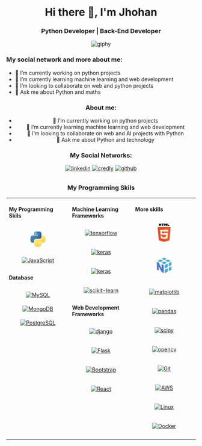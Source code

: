 <h1 align="center">Hi there 👋, I'm Jhohan</h1>
<h3 align="center">Python Developer | Back-End Developer </h3>
<div align="center">
    <p> <img src="https://media.giphy.com/media/xT9IgzoKnwFNmISR8I/giphy.gif" alt="giphy" widht="200"/> </p>
</div>

<h3> My social network and more about me: </h3>
<ul>
    <li>🔭 I’m currently working on python projects </li>
    <li>🌱 I’m currently learning machine learning and web development </li>
    <li>👯 I’m looking to collaborate on web and python projects </li>
    <li>💬 Ask me about Python and maths </li>
    
</ul>

<div align="center">
<h3> About me: </h3>
<ul>
    <li>🔭 I’m currently working on python projects </li>
    <li>🌱 I’m currently learning machine learning and web development </li>
    <li>👯 I’m looking to collaborate on web and AI projects with Python </li>
    <li>💬 Ask me about Python and technology </li>
    
</ul>
<h3> My Social Networks: </h3>
<a href="https://www.linkedin.com/in/jhohan-jc17/" target="_blank">
<img src="https://raw.githubusercontent.com/rahuldkjain/github-profile-readme-generator/master/src/images/icons/Social/linked-in-alt.svg" height="50" widht="200" alt="linkedin" style="margin-bottom: 10px"/></a>

<a href="https://www.credly.com/users/jhohan-jancco-chara/badges" target="_blank">
<img src="https://info.credly.com/hubfs/Credly%20Atos%20Web%20Assets/Credly%20Logos/Credly_Pearson_Logo_Orange.svg" alt="credly" height="50" widht="200" style="margin-bottom: 10px"/></a>

<a href="https://github.com/JhohanJC" target="_blank">
<img src="https://github.githubassets.com/images/modules/logos_page/GitHub-Mark.png" alt="github" height="50" widht="200" style="margin-bottom: 10px" /> </a>
</div>

<h3 align="center"> My Programming Skils </h3>

<table><tr><td valign="top" width="33%">

<h4> My Programming Skils </h4>

<div align="center">  
<a href="https://www.python.org" target="_blank"> <img style="margin: 10px" src="https://raw.githubusercontent.com/devicons/devicon/master/icons/python/python-original.svg" alt="python" height="50"/> </a>
<a href="https://www.javascript.com/" target="_blank"><img style="margin: 10px" src="https://profilinator.rishav.dev/skills-assets/javascript-original.svg" alt="JavaScript" height="50" /></a>  
</div>

<h4> Database </h4>

<div align="center">  
<a href="https://www.mysql.com/" target="_blank"><img style="margin: 10px" src="https://profilinator.rishav.dev/skills-assets/mysql-original-wordmark.svg" alt="MySQL" height="50" /><a> 
<a href="https://www.mongodb.com/" target="_blank"><img style="margin: 10px" src="https://profilinator.rishav.dev/skills-assets/mongodb-original-wordmark.svg" alt="MongoDB" height="50" /></a> 
<a href="https://www.postgresql.org/" target="_blank"><img style="margin: 10px" src="https://profilinator.rishav.dev/skills-assets/postgresql-original-wordmark.svg" alt="PostgreSQL" height="50" /></a> 
</div>

</td><td valign="top" width="33%">

<h4> Machine Learning Frameworks </h4>

<div align="center">  
<a href="https://www.tensorflow.org" target="_blank"> <img style="margin: 10px" src="https://raw.githubusercontent.com/valohai/ml-logos/5127528b5baadb77a6ea4b999a47b4e86bf0f98b/tensorflow-tf.svg" alt="tensorflow" height="50"/> </a>

<a href="https://keras.io/" target="_blank"> <img style="margin: 10px" src="https://raw.githubusercontent.com/valohai/ml-logos/5127528b5baadb77a6ea4b999a47b4e86bf0f98b/keras.svg" alt="keras" height="50"/> </a>

<a href="https://pytorch.org/" target="_blank"> <img style="margin: 10px" src="https://raw.githubusercontent.com/valohai/ml-logos/5127528b5baadb77a6ea4b999a47b4e86bf0f98b/pytorch.svg" alt="keras" height="50"/> </a>

<a href="https://scikit-learn.org/stable/" target="_blank"> <img style="margin: 10px" src="https://raw.githubusercontent.com/valohai/ml-logos/5127528b5baadb77a6ea4b999a47b4e86bf0f98b/scikit-learn.svg" alt="scikit-learn" height="50"/> </a>

</div>

<h4> Web Development Frameworks </h4>

<div align="center">  
<a href="https://www.djangoproject.com/" target="_blank"> <img style="margin: 10px" src="https://profilinator.rishav.dev/skills-assets/django-original.svg" alt="django" height="50"/> </a>

<a href="https://flask.palletsprojects.com/" target="_blank"><img style="margin: 10px" src="https://profilinator.rishav.dev/skills-assets/flask.png" alt="Flask" height="50"/></a>

<a href="https://getbootstrap.com/docs/3.4/javascript/" target="_blank"><img style="margin: 10px" src="https://profilinator.rishav.dev/skills-assets/bootstrap-plain.svg" alt="Bootstrap" height="50" /></a>

<a href="https://reactjs.org/" target="_blank"><img style="margin: 10px" src="https://profilinator.rishav.dev/skills-assets/react-original-wordmark.svg" alt="React" height="50"/></a>

</div>

</td><td valign="top" width="33%">

<h4> More skills </h4>

<div align="center">  
<a href="https://www.w3.org/html/" target="_blank"> <img style="margin: 10px" src="https://raw.githubusercontent.com/devicons/devicon/master/icons/html5/html5-original-wordmark.svg" alt="html5" height="50"/> </a>

<a href="https://numpy.org/" target="_blank"> <img style="margin: 10px" src="https://raw.githubusercontent.com/valohai/ml-logos/5127528b5baadb77a6ea4b999a47b4e86bf0f98b/numpy.svg" alt="numpy" height="50"/> </a>

<a href="https://matplotlib.org/" target="_blank"> <img style="margin: 10px" src="https://raw.githubusercontent.com/valohai/ml-logos/5127528b5baadb77a6ea4b999a47b4e86bf0f98b/matplotlib.svg" alt="matplotlib" height="50"/> </a>

<a href="https://pandas.pydata.org/" target="_blank"> <img style="margin: 10px" src="https://raw.githubusercontent.com/valohai/ml-logos/5127528b5baadb77a6ea4b999a47b4e86bf0f98b/pandas.svg" alt="pandas" height="50"/> </a>

<a href="https://scipy.org/" target="_blank"> <img style="margin: 10px" src="https://raw.githubusercontent.com/valohai/ml-logos/5127528b5baadb77a6ea4b999a47b4e86bf0f98b/scipy.svg" alt="scipy" height="50"/> </a>

<a href="https://opencv.org/" target="_blank"> <img style="margin: 10px" src="https://github.com/opencv/opencv/wiki/logo/OpenCV_logo_no_text.png" alt="opencv" height="50"/> </a>

<a href="https://github.com/" target="_blank"><img style="margin: 10px" src="https://profilinator.rishav.dev/skills-assets/git-scm-icon.svg" alt="Git" height="50" /></a>

<a href="https://aws.amazon.com/" target="_blank"><img style="margin: 10px" src="https://profilinator.rishav.dev/skills-assets/amazonwebservices-original-wordmark.svg" alt="AWS" height="50" /></a>

<a href="https://www.linux.org/" target="_blank"><img style="margin: 10px" src="https://profilinator.rishav.dev/skills-assets/linux-original.svg" alt="Linux" height="50" /></a>

<a href="https://www.docker.com/" target="_blank"><img style="margin: 10px" src="https://profilinator.rishav.dev/skills-assets/docker-original-wordmark.svg" alt="Docker" height="50" /></a>

</div>

</td></tr></table>

<br/>

